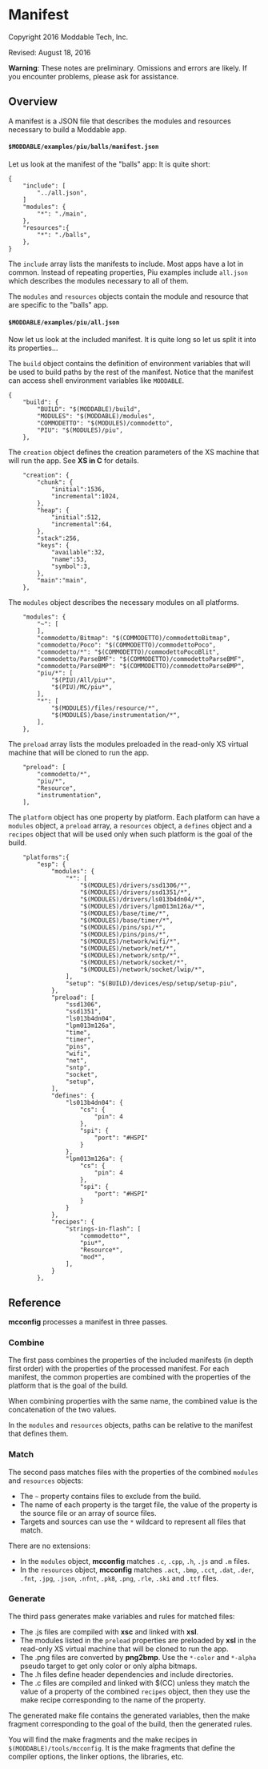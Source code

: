 # Manifest

Copyright 2016 Moddable Tech, Inc.

Revised: August 18, 2016

**Warning**: These notes are preliminary. Omissions and errors are likely. If you encounter problems, please ask for assistance.

## Overview

A manifest is a JSON file that describes the modules and resources necessary to build
a Moddable app.

#### `$MODDABLE/examples/piu/balls/manifest.json`

Let us look at the manifest of the "balls" app: It is quite short:

	{
		"include": [
			"../all.json",
		]
		"modules": {
			"*": "./main",
		},
		"resources":{
			"*": "./balls",
		},
	}

The `include` array lists the manifests to include. Most apps have a lot in common. Instead of repeating properties, Piu examples include `all.json` which describes the modules necessary to all of them.

The `modules` and `resources` objects contain the module and resource that are specific to the "balls" app. 

#### `$MODDABLE/examples/piu/all.json`

Now let us look at the included manifest. It is quite long so let us split it into its properties...

The `build` object contains the definition of environment variables that will be used to build paths by the rest of the manifest. Notice that the manifest can access shell environment variables like `MODDABLE`.

	{
		"build": {
			"BUILD": "$(MODDABLE)/build",
			"MODULES": "$(MODDABLE)/modules",
			"COMMODETTO": "$(MODULES)/commodetto",
			"PIU": "$(MODULES)/piu",
		},

The `creation` object defines the creation parameters of the XS machine that will run the app. See **XS in C** for details.
		
		"creation": {
			"chunk": {
				"initial":1536,
				"incremental":1024,
			},
			"heap": {
				"initial":512,
				"incremental":64,
			},
			"stack":256,
			"keys": {
				"available":32,
				"name":53,
				"symbol":3,
			},
			"main":"main",
		},
		
The `modules` object describes the necessary modules on all platforms.

		"modules": {
			"~": [
			],
			"commodetto/Bitmap": "$(COMMODETTO)/commodettoBitmap",
			"commodetto/Poco": "$(COMMODETTO)/commodettoPoco",
			"commodetto/*": "$(COMMODETTO)/commodettoPocoBlit",
			"commodetto/ParseBMF": "$(COMMODETTO)/commodettoParseBMF",
			"commodetto/ParseBMP": "$(COMMODETTO)/commodettoParseBMP",
			"piu/*": [
				"$(PIU)/All/piu*",
				"$(PIU)/MC/piu*",
			],
			"*": [
				"$(MODULES)/files/resource/*",
				"$(MODULES)/base/instrumentation/*",
			],
		},

The `preload` array lists the modules preloaded in the read-only XS virtual machine that will be cloned to run the app.
		
		"preload": [
			"commodetto/*",
			"piu/*",
			"Resource",
			"instrumentation",
		],
		
The `platform` object has one property by platform. Each platform can have a `modules` object, a `preload` array, a `resources` object, a `defines` object and a `recipes` object that will be used only when such platform is the goal of the build.
		
		"platforms":{
			"esp": {
				"modules": {
					"*": [
						"$(MODULES)/drivers/ssd1306/*",
						"$(MODULES)/drivers/ssd1351/*",
						"$(MODULES)/drivers/ls013b4dn04/*",
						"$(MODULES)/drivers/lpm013m126a/*",
						"$(MODULES)/base/time/*",
						"$(MODULES)/base/timer/*",
						"$(MODULES)/pins/spi/*",
						"$(MODULES)/pins/pins/*",
						"$(MODULES)/network/wifi/*",
						"$(MODULES)/network/net/*",
						"$(MODULES)/network/sntp/*",
						"$(MODULES)/network/socket/*",
						"$(MODULES)/network/socket/lwip/*",
					],
					"setup": "$(BUILD)/devices/esp/setup/setup-piu",
				},
				"preload": [
					"ssd1306",
					"ssd1351",
					"ls013b4dn04",
					"lpm013m126a",
					"time",
					"timer",
					"pins",
					"wifi",
					"net",
					"sntp",
					"socket",
					"setup",
				],
				"defines": {
					"ls013b4dn04": {
						"cs": {
							"pin": 4
						},
						"spi": {
							"port": "#HSPI"
						}
					},
					"lpm013m126a": {
						"cs": {
							"pin": 4
						},
						"spi": {
							"port": "#HSPI"
						}
					}
				},
				"recipes": {
					"strings-in-flash": [
						"commodetto*",
						"piu*",
						"Resource*",
						"mod*",
					],
				}
			},

## Reference

**mcconfig** processes a manifest in three passes.

### Combine

The first pass combines the properties of the included manifests (in depth first order) with the properties of the processed manifest. For each manifest, the common properties are combined with the properties of the platform that is the goal of the build.

When combining properties with the same name, the combined value is the concatenation of the two values.

In the `modules` and `resources` objects, paths can be relative to the manifest that defines them.

### Match

The second pass matches files with the properties of the combined `modules` and `resources` objects:

- The `~` property contains files to exclude from the build.
- The name of each property is the target file, the value of the property is the source file or an array of source files.
- Targets and sources can use the `*` wildcard to represent all files that match.

There are no extensions:

- In the `modules` object, **mcconfig** matches `.c`, `.cpp`, `.h`, `.js` and `.m` files. 
- In the `resources` object, **mcconfig** matches `.act`, `.bmp`, `.cct`, `.dat`, `.der`, `.fnt`, `.jpg`, `.json`, `.nfnt`, `.pk8`, `.png`, `.rle`, `.ski` and `.ttf`  files. 

### Generate

The third pass generates make variables and rules for matched files:

- The .js files are compiled with **xsc** and linked with **xsl**.
- The modules listed in the `preload` properties are preloaded by **xsl** in the read-only XS virtual machine that will be cloned to run the app.
- The .png files are converted by **png2bmp**. Use the `*-color` and `*-alpha` pseudo target to get only color or only alpha bitmaps.
- The .h files define header dependencies and include directories.
- The .c files are compiled and linked with $(CC) unless they match the value of a property of the combined `recipes` object, then they use the make recipe corresponding to the name of the property.

The generated make file contains the generated variables, then the make fragment corresponding to the goal of the build, then the generated rules.

You will find the make fragments and the make recipes in `$(MODDABLE)/tools/mcconfig`. It is the make fragments that define the compiler options, the linker options, the libraries, etc.




